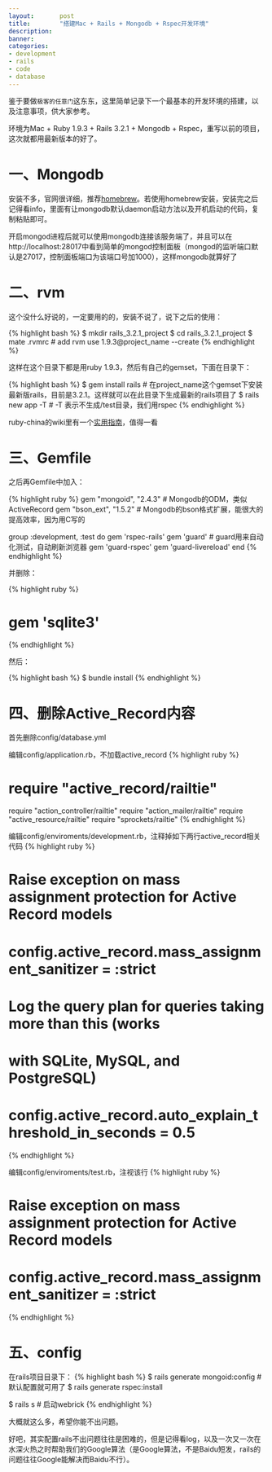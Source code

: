```yaml
---
layout:       post
title:        "搭建Mac + Rails + Mongodb + Rspec开发环境"
description: 
banner: 
categories: 
- development
- rails
- code
- database
---
```

鉴于要做`极客的任意门`这东东，这里简单记录下一个最基本的开发环境的搭建，以及注意事项，供大家参考。

环境为Mac + Ruby 1.9.3 + Rails 3.2.1 + Mongodb + Rspec，重写以前的项目，这次就都用最新版本的好了。

# 一、Mongodb
安装不多，官网很详细，推荐[homebrew][1]。若使用homebrew安装，安装完之后记得看info，里面有让mongodb默认daemon启动方法以及开机启动的代码，复制粘贴即可。

开启mongod进程后就可以使用mongodb连接该服务端了，并且可以在http://localhost:28017中看到简单的mongod控制面板（mongod的监听端口默认是27017，控制面板端口为该端口号加1000），这样mongodb就算好了
# 二、rvm

这个没什么好说的，一定要用的的，安装不说了，说下之后的使用：

{% highlight bash %}
$ mkdir rails_3.2.1_project
$ cd rails_3.2.1_project
$ mate .rvmrc # add rvm use 1.9.3@project_name --create
{% endhighlight %} 

这样在这个目录下都是用ruby 1.9.3，然后有自己的gemset，下面在目录下：

{% highlight bash %}
$ gem install rails # 在project_name这个gemset下安装最新版rails，目前是3.2.1。这样就可以在此目录下生成最新的rails项目了
$ rails new app -T # -T 表示不生成/test目录，我们用rspec
{% endhighlight %}

ruby-china的wiki里有一个[实用指南][2]，值得一看

# 三、Gemfile

之后再Gemfile中加入：

{% highlight ruby %}
gem "mongoid", "2.4.3" # Mongodb的ODM，类似ActiveRecord
gem "bson_ext", "1.5.2" # Mongodb的bson格式扩展，能很大的提高效率，因为用C写的

group :development, :test do
  gem 'rspec-rails'
  gem 'guard' # guard用来自动化测试，自动刷新浏览器
  gem 'guard-rspec'
  gem 'guard-livereload'
end
{% endhighlight %} 

并删除：

{% highlight ruby %}
# gem 'sqlite3'
{% endhighlight %} 

然后：

{% highlight bash %}
$ bundle install
{% endhighlight %} 

# 四、删除Active_Record内容

首先删除config/database.yml

编辑config/application.rb，不加载active_record
{% highlight ruby %}
# require "active_record/railtie"
require "action_controller/railtie"
require "action_mailer/railtie"
require "active_resource/railtie"
require "sprockets/railtie"
{% endhighlight %} 

编辑config/enviroments/development.rb，注释掉如下两行active_record相关代码
{% highlight ruby %}
# Raise exception on mass assignment protection for Active Record models
# config.active_record.mass_assignment_sanitizer = :strict

# Log the query plan for queries taking more than this (works
# with SQLite, MySQL, and PostgreSQL)
# config.active_record.auto_explain_threshold_in_seconds = 0.5
{% endhighlight %} 

编辑config/enviroments/test.rb，注视该行
{% highlight ruby %}
# Raise exception on mass assignment protection for Active Record models
# config.active_record.mass_assignment_sanitizer = :strict
{% endhighlight %} 
# 五、config

在rails项目目录下：
{% highlight bash %}
$ rails generate mongoid:config # 默认配置就可用了
$ rails generate rspec:install

$ rails s # 启动webrick
{% endhighlight %} 

大概就这么多，希望你能不出问题。

好吧，其实配置rails不出问题往往是困难的，但是记得看log，以及一次又一次在水深火热之时帮助我们的Google算法（是Google算法，不是Baidu短发，rails的问题往往Google能解决而Baidu不行）。

[1]: http://mxcl.github.com/homebrew/
[2]: http://ruby-china.org/wiki/rvm-guide
